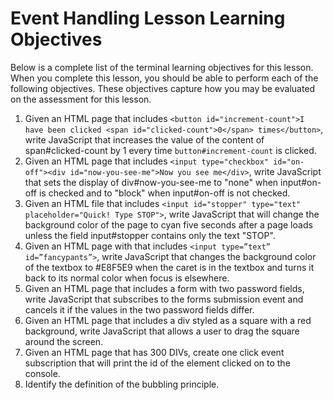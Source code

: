 # Event Handling Lesson Learning Objectives

Below is a complete list of the terminal learning objectives for this lesson.
When you complete this lesson, you should be able to perform each of the
following objectives. These objectives capture how you may be evaluated on the
assessment for this lesson.

1. Given an HTML page that includes `<button id="increment-count">I have been
   clicked <span id="clicked-count">0</span> times</button>`, write JavaScript
   that increases the value of the content of span#clicked-count by 1 every time
   `button#increment-count` is clicked.
2. Given an HTML page that includes
   `<input type="checkbox" id="on-off"><div id="now-you-see-me">Now you see
   me</div>`, write JavaScript that sets the display of div#now-you-see-me to
   "none" when input#on-off is checked and to "block" when input#on-off is not
   checked.
3. Given an HTML file that includes
   `<input id="stopper" type="text" placeholder="Quick! Type STOP">`, write
   JavaScript that will change the background color of the page to cyan five
   seconds after a page loads unless the field input#stopper contains only the
   text "STOP".
4. Given an HTML page with that includes `<input type=”text” id=”fancypants”>`,
   write JavaScript that changes the background color of the textbox to #E8F5E9
   when the caret is in the textbox and turns it back to its normal color when
   focus is elsewhere.
5. Given an HTML page that includes a form with two password fields, write
   JavaScript that subscribes to the forms submission event and cancels it if
   the values in the two password fields differ.
6. Given an HTML page that includes a div styled as a square with a red
   background, write JavaScript that allows a user to drag the square around the
   screen.
7. Given an HTML page that has 300 DIVs, create one click event subscription
   that will print the id of the element clicked on to the console.
8. Identify the definition of the bubbling principle.
